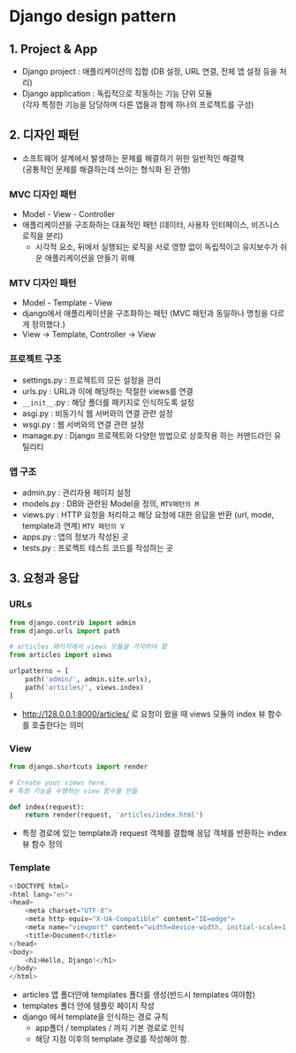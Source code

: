# Django design pattern

## 1. Project & App 
- Django project : 애플리케이션의 집합 (DB 설정, URL 연결, 전체 앱 설정 등을 처리)
- Django application : 독립적으로 작동하는 기능 단위 모듈<br>(각자 특정한 기능을 담당하며 다른 앱들과 함께 하나의 프로젝트를 구성)

## 2. 디자인 패턴
- 소프트웨어 설계에서 발생하는 문제를 해결하기 위한 일반적인 해결책<br>(공통적인 문제를 해결하는데 쓰이는 형식화 된 관행)

### MVC 디자인 패턴
- Model - View - Controller
- 애플리케이션을 구조화하는 대표적인 패턴 (데이터, 사용자 인터페이스, 비즈니스 로직을 분리)
    - 시각적 요소, 뒤에서 실행되는 로직을 서로 영향 없이 독립적이고 유지보수가 쉬운 애플리케이션을 만들기 위해

### MTV 디자인 패턴
- Model - Template - View
- django에서 애플리케이션을 구조화하는 패턴 (MVC 패턴과 동일하나 명칭을 다르게 정의했다.)
- View -> Template, Controller -> View

### 프로젝트 구조
- settings.py : 프로젝트의 모든 설정을 관리
- urls.py : URL과 이에 해당하는 적절한 views를 연결
- ```__init__```.py : 해당 폴더를 패키지로 인식하도록 설정
- asgi.py : 비동기식 웹 서버와의 연결 관련 설정
- wsgi.py : 웹 서버와의 연결 관련 설정
- manage.py : Django 프로젝트와 다양한 방법으로 상호작용 하는 커맨드라인 유틸리티

### 앱 구조
- admin.py : 관리자용 페이지 설정
- models.py : DB와 관련된 Model을 정의, ```MTV패턴의 M```
- views.py : HTTP 요청을 처리하고 해당 요청에 대한 응답을 반환 (url, mode, template과 연계) ```MTV 패턴의 V```
- apps.py : 앱의 정보가 작성된 곳
- tests.py : 프로켁트 테스트 코드를 작성하는 곳

## 3. 요청과 응답

### URLs

```py
from django.contrib import admin
from django.urls import path

# articles 패키지에서 views 모듈을 가져와야 함
from articles import views

urlpatterns = [
    path('admin/', admin.site.urls),
    path('articles/', views.index)
]
```
- http://128.0.0.1:8000/articles/ 로 요청이 왔을 때 views 모듈의 index 뷰 함수를 호출한다는 의미

### View
```py
from django.shortcuts import render

# Create your views here.
# 특정 기능을 수행하는 view 함수를 만듦

def index(request):
    return render(request, 'articles/index.html')
```
- 특정 경로에 있는 template과 request 객체를 결합해 응답 객체를 반환하는 index 뷰 함수 정의

### Template
```py
<!DOCTYPE html>
<html lang="en">
<head>
    <meta charset="UTF-8">
    <meta http-equiv="X-UA-Compatible" content="IE=edge">
    <meta name="viewport" content="width=device-width, initial-scale=1.0">
    <title>Document</title>
</head>
<body>
    <h1>Hello, Django!</h1>
</body>
</html>
```
- articles 앱 폴더안에 templates 폴더를 생성(반드시 templates 여야함)
- templates 폴더 안에 템플릿 페이지 작성
- django 에서 template을 인식하는 경로 규칙
    - app폴더 / templates / 까지 기본 경로로 인식
    - 해당 지점 이후의 template 경로를 작성해야 함.